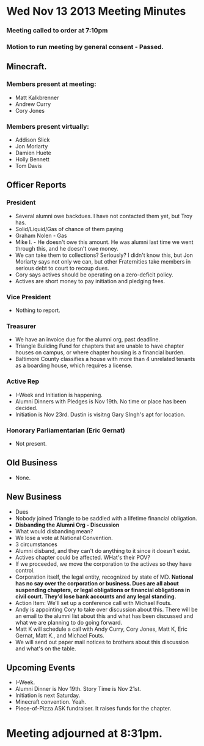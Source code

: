 # Wed Nov 13 2013 Meeting Minutes

### Meeting called to order at 7:10pm
### Motion to run meeting by general consent - Passed.

## Minecraft.

### Members present at meeting:
+ Matt Kalkbrenner
+ Andrew Curry
+ Cory Jones

### Members present virtually:
+ Addison Slick
+ Jon Moriarty
+ Damien Huete
+ Holly Bennett
+ Tom Davis

## Officer Reports

### President
+ Several alumni owe backdues. I have not contacted them yet, but Troy has.
+ Solid/Liquid/Gas of chance of them paying
+ Graham Nolen - Gas
+ Mike I. - He doesn't owe this amount. He was alumni last time we went through this, and he doesn't owe money.
+ We can take them to collections? Seriously? I didn't know this, but Jon Moriarty says not only we can, but other Fraternities take members in serious debt to court to recoup dues.
+ Cory says actives should be operating on a zero-deficit policy.
+ Actives are short money to pay initiation and pledging fees.

### Vice President
+ Nothing to report.

### Treasurer
+ We have an invoice due for the alumni org, past deadline.
+ Triangle Building Fund for chapters that are unable to have chapter houses on campus, or where chapter housing is a financial burden.
+ Baltimore County classifies a house with more than 4 unrelated tenants as a boarding house, which requires a license.

### Active Rep
+ I-Week and Initiation is happening.
+ Alumni Dinners with Pledges is Nov 19th. No time or place has been decided.
+ Initiation is Nov 23rd. Dustin is visitng Gary SIngh's apt for location.

### Honorary Parliamentarian (Eric Gernat)
+ Not present.

## Old Business
+ None.

## New Business
+ Dues
+ Nobody joined Triangle to be saddled with a lifetime financial obligation.
+ **Disbanding the Alumni Org - Discussion**
+ What would disbanding mean?
+ We lose a vote at National Convention.
+ 3 circumstances
+ Alumni disband, and they can't do anything to it since it doesn't exist.
+ Actives chapter could be affected. WHat's their POV?
+ If we proceeded, we move the corporation to the actives so they have control.
+ Corporation itself, the legal entity, recognized by state of MD. **National has no say over the corporation or business. Dues are all about suspending chapters, or legal obligations or financial obligations in civil court. They'd lose bank accounts and any legal standing.**
+ Action Item: We'll set up a conference call with Michael Fouts.
+ Andy is appointing Cory to take over discussion about this. There will be an email to the alumni list about this and what has been discussed and what we are planning to do going forward.
+ Matt K will schedule a call with Andy Curry, Cory Jones, Matt K, Eric Gernat, Matt K., and Michael Fouts.
+ We will send out paper mail notices to brothers about this discussion and what's on the table.

## Upcoming Events
+ I-Week.
+ Alumni Dinner is Nov 19th. Story Time is Nov 21st.
+ Initiation is next Saturday.
+ Minecraft convention. Yeah.
+ Piece-of-Pizza ASK fundraiser. It raises funds for the chapter.

# Meeting adjourned at 8:31pm.
